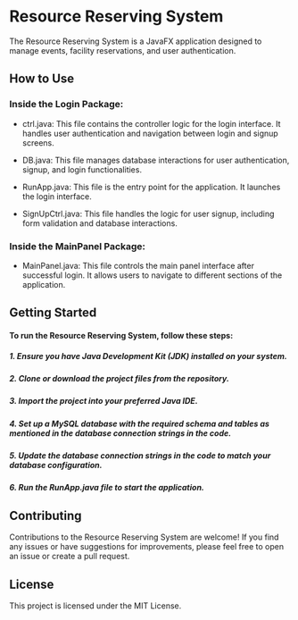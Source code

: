 
# Resource Reserving System

The Resource Reserving System is a JavaFX application designed to manage events, facility reservations, and user authentication.

## How to Use
### Inside the Login Package:
- ctrl.java: This file contains the controller logic for the login interface. It handles user authentication and navigation between login and signup screens.

- DB.java: This file manages database interactions for user authentication, signup, and login functionalities.

- RunApp.java: This file is the entry point for the application. It launches the login interface.

- SignUpCtrl.java: This file handles the logic for user signup, including form validation and database interactions.
### Inside the MainPanel Package:
- MainPanel.java: This file controls the main panel interface after successful login. It allows users to navigate to different sections of the application.
## Getting Started
#### To run the Resource Reserving System, follow these steps:
##### 1. Ensure you have Java Development Kit (JDK) installed on your system.
##### 2. Clone or download the project files from the repository.
##### 3. Import the project into your preferred Java IDE.
##### 4. Set up a MySQL database with the required schema and tables as mentioned in the database connection strings in the code.
##### 5. Update the database connection strings in the code to match your database configuration.
##### 6. Run the RunApp.java file to start the application.
## Contributing
Contributions to the Resource Reserving System are welcome! If you find any issues or have suggestions for improvements, please feel free to open an issue or create a pull request.
## License
This project is licensed under the MIT License.

